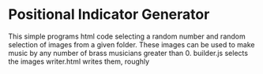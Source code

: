 # Positional Indicator Generator
This simple programs html code selecting a random number and random selection of images from a given folder. These images can be used to make music by any number of brass musicians greater than 0.
builder.js selects the images
writer.html writes them, roughly
